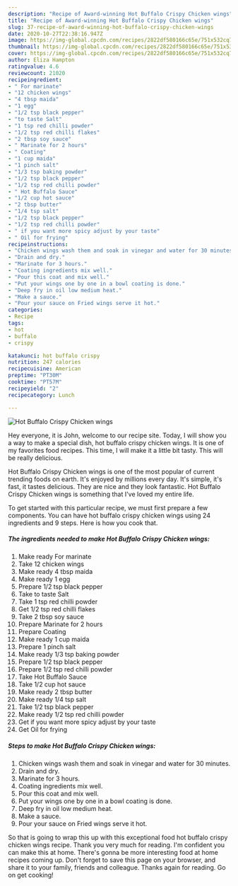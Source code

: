 ```yaml
---
description: "Recipe of Award-winning Hot Buffalo Crispy Chicken wings"
title: "Recipe of Award-winning Hot Buffalo Crispy Chicken wings"
slug: 37-recipe-of-award-winning-hot-buffalo-crispy-chicken-wings
date: 2020-10-27T22:38:16.947Z
image: https://img-global.cpcdn.com/recipes/2822df580166c65e/751x532cq70/hot-buffalo-crispy-chicken-wings-recipe-main-photo.jpg
thumbnail: https://img-global.cpcdn.com/recipes/2822df580166c65e/751x532cq70/hot-buffalo-crispy-chicken-wings-recipe-main-photo.jpg
cover: https://img-global.cpcdn.com/recipes/2822df580166c65e/751x532cq70/hot-buffalo-crispy-chicken-wings-recipe-main-photo.jpg
author: Eliza Hampton
ratingvalue: 4.6
reviewcount: 21020
recipeingredient:
- " For marinate"
- "12 chicken wings"
- "4 tbsp maida"
- "1 egg"
- "1/2 tsp black pepper"
- "to taste Salt"
- "1 tsp red chilli powder"
- "1/2 tsp red chilli flakes"
- "2 tbsp soy sauce"
- " Marinate for 2 hours"
- " Coating"
- "1 cup maida"
- "1 pinch salt"
- "1/3 tsp baking powder"
- "1/2 tsp black pepper"
- "1/2 tsp red chilli powder"
- " Hot Buffalo Sauce"
- "1/2 cup hot sauce"
- "2 tbsp butter"
- "1/4 tsp salt"
- "1/2 tsp black pepper"
- "1/2 tsp red chilli powder"
- " if you want more spicy adjust by your taste"
- " Oil for frying"
recipeinstructions:
- "Chicken wings wash them and soak in vinegar and water for 30 minutes."
- "Drain and dry."
- "Marinate for 3 hours."
- "Coating ingredients mix well."
- "Pour this coat and mix well."
- "Put your wings one by one in a bowl coating is done."
- "Deep fry in oil low medium heat."
- "Make a sauce."
- "Pour your sauce on Fried wings serve it hot."
categories:
- Recipe
tags:
- hot
- buffalo
- crispy

katakunci: hot buffalo crispy 
nutrition: 247 calories
recipecuisine: American
preptime: "PT30M"
cooktime: "PT57M"
recipeyield: "2"
recipecategory: Lunch

---
```



![Hot Buffalo Crispy Chicken wings](https://img-global.cpcdn.com/recipes/2822df580166c65e/751x532cq70/hot-buffalo-crispy-chicken-wings-recipe-main-photo.jpg)

Hey everyone, it is John, welcome to our recipe site. Today, I will show you a way to make a special dish, hot buffalo crispy chicken wings. It is one of my favorites food recipes. This time, I will make it a little bit tasty. This will be really delicious.

Hot Buffalo Crispy Chicken wings is one of the most popular of current trending foods on earth. It's enjoyed by millions every day. It's simple, it's fast, it tastes delicious. They are nice and they look fantastic. Hot Buffalo Crispy Chicken wings is something that I've loved my entire life.




To get started with this particular recipe, we must first prepare a few components. You can have hot buffalo crispy chicken wings using 24 ingredients and 9 steps. Here is how you cook that.

<!--inarticleads1-->

##### The ingredients needed to make Hot Buffalo Crispy Chicken wings:

1. Make ready  For marinate
1. Take 12 chicken wings
1. Make ready 4 tbsp maida
1. Make ready 1 egg
1. Prepare 1/2 tsp black pepper
1. Take to taste Salt
1. Take 1 tsp red chilli powder
1. Get 1/2 tsp red chilli flakes
1. Take 2 tbsp soy sauce
1. Prepare  Marinate for 2 hours
1. Prepare  Coating
1. Make ready 1 cup maida
1. Prepare 1 pinch salt
1. Make ready 1/3 tsp baking powder
1. Prepare 1/2 tsp black pepper
1. Prepare 1/2 tsp red chilli powder
1. Take  Hot Buffalo Sauce
1. Take 1/2 cup hot sauce
1. Make ready 2 tbsp butter
1. Make ready 1/4 tsp salt
1. Take 1/2 tsp black pepper
1. Make ready 1/2 tsp red chilli powder
1. Get  if you want more spicy adjust by your taste
1. Get  Oil for frying




<!--inarticleads2-->

##### Steps to make Hot Buffalo Crispy Chicken wings:

1. Chicken wings wash them and soak in vinegar and water for 30 minutes.
1. Drain and dry.
1. Marinate for 3 hours.
1. Coating ingredients mix well.
1. Pour this coat and mix well.
1. Put your wings one by one in a bowl coating is done.
1. Deep fry in oil low medium heat.
1. Make a sauce.
1. Pour your sauce on Fried wings serve it hot.




So that is going to wrap this up with this exceptional food hot buffalo crispy chicken wings recipe. Thank you very much for reading. I'm confident you can make this at home. There's gonna be more interesting food at home recipes coming up. Don't forget to save this page on your browser, and share it to your family, friends and colleague. Thanks again for reading. Go on get cooking!
